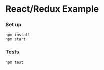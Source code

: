 # React/Redux Example    

### Set up    
```
npm install
npm start
```

### Tests    
```
npm test
```
